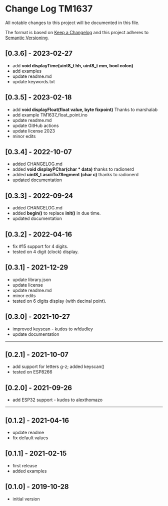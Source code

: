 # Change Log TM1637

All notable changes to this project will be documented in this file.

The format is based on [Keep a Changelog](http://keepachangelog.com/)
and this project adheres to [Semantic Versioning](http://semver.org/).


## [0.3.6] - 2023-02-27
- add **void displayTime(uint8_t hh, uint8_t mm, bool colon)**
- add examples
- update readme.md
- update keywords.txt


## [0.3.5] - 2023-02-18
- add **void displayFloat(float value, byte fixpoint)** Thanks to marshalab
- add example TM1637_float_point.ino
- update readme.md
- update GitHub actions
- update license 2023
- minor edits

## [0.3.4] - 2022-10-07
- added CHANGELOG.md
- added **void displayPChar(char \* data)** thanks to radionerd
- added **uint8_t asciiTo7Segment (char c)** thanks to radionerd
- updated documentation

## [0.3.3] - 2022-09-24
- added CHANGELOG.md
- added **begin()** to replace **init()** in due time.
- updated documentation

## [0.3.2] - 2022-04-16
- fix #15 support for 4 digits.
- tested on 4 digit (clock) display.

## [0.3.1] - 2021-12-29
- update library.json
- update license
- update readme.md
- minor edits
- tested on 6 digits display (with decinal point).

## [0.3.0] - 2021-10-27
- improved keyscan - kudos to wfdudley
- update documentation

----

## [0.2.1] - 2021-10-07
- add support for letters g-z; added keyscan()
- tested on ESP8266

## [0.2.0] - 2021-09-26
- add ESP32 support - kudos to alexthomazo

----

## [0.1.2] - 2021-04-16
- update readme
- fix default values

## [0.1.1] - 2021-02-15
- first release
- added examples

## [0.1.0] - 2019-10-28
- initial version

